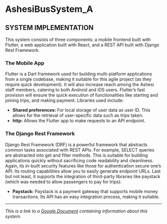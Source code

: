 # AshesiBusSystem_A

## SYSTEM IMPLEMENTATION

This system consists of three components: a mobile frontend built with Flutter, a web application built with React, and a REST API built with Django Rest Framework.

### The Mobile App

Flutter is a Dart framework used for building multi-platform applications from a single codebase, making it suitable for this agile project (as they require quick development). It will also increase reach among the Ashesi staff members, catering to both Android and iOS users. Flutter’s fast provision will ensure the quick execution of functionalities like starting and joining trips, and making payment. Libraries used include:

- **Shared preferences:** For local storage of user data as user ID. This allows for the retrieval of user-specific data such as trips taken.
- **http:** Allows the Flutter app to make requests to an API endpoint.

### The Django Rest Framework

Django Rest Framework (DRF) is a powerful framework that abstracts common tasks associated with REST APIs. For example, SELECT queries are abstracted into get and filter methods. This is suitable for building applications quickly without sacrificing code readability and cleanliness. Again, its in-built security features like those for authentication secure one’s API. Its routing capabilities allow you to easily generate endpoint URLs. Last but not least, it supports the integration of third-party libraries like paystack (which was needed to allow passengers to pay for trips).

- **Paystack:** Paystack is a payment gateway that supports mobile money transactions. Its API has an easy integration process, making it suitable.

---

*This is a link to a [Google Document](https://docs.google.com/document/d/1D9xNJdMf5j3DboYF6D96KzdraKXdgwmT/edit?usp=sharing&ouid=104244419653743082763&rtpof=true&sd=true) containing information about this system.*
